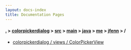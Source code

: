 ```yaml
---
layout: docs-index
title: Documentation Pages
---
```

#### [.](./../../../../../../index) > [colorpickerdialog](./../../../../../index) > [src](./../../../../index) > [main](./../../../index) > [java](./../../index) > [me](./../index) > [jfenn](./index) > **/**

- [colorpickerdialog / views / ColorPickerView](colorpickerdialog/views/ColorPickerView)
